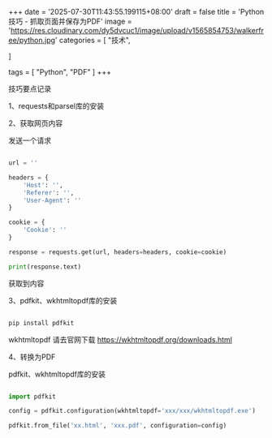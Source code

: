 +++
date = '2025-07-30T11:43:55.199115+08:00'
draft = false
title = 'Python 技巧 - 抓取页面并保存为PDF'
image = 'https://res.cloudinary.com/dy5dvcuc1/image/upload/v1565854753/walkerfree/python.jpg'
categories = [
    "技术",

]

tags = [
    "Python",
    "PDF"
]
+++

技巧要点记录

1、requests和parsel库的安装

2、获取网页内容

发送一个请求

```python

url = ''

headers = {
    'Host': '',
    'Referer': '',
    'User-Agent': ''
}

cookie = {
    'Cookie': ''
}

response = requests.get(url, headers=headers, cookie=cookie)

print(response.text)
```

获取到内容

3、pdfkit、wkhtmltopdf库的安装

```bash

pip install pdfkit
```

wkhtmltopdf 请去官网下载 https://wkhtmltopdf.org/downloads.html

4、转换为PDF

pdfkit、wkhtmltopdf库的安装

```python

import pdfkit

config = pdfkit.configuration(wkhtmltopdf='xxx/xxx/wkhtmltopdf.exe')

pdfkit.from_file('xx.html', 'xxx.pdf', configuration=config)
```
